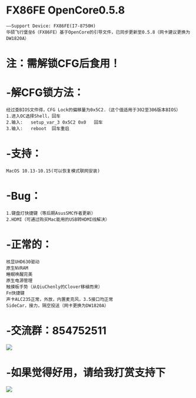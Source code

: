 #   FX86FE OpenCore0.5.8
    ——Support Device: FX86FE(I7-8750H)
    华硕飞行堡垒6（FX86FE）基于OpenCore的引导文件，已同步更新至0.5.8（网卡建议更换为DW1820A）
#   注：需解锁CFG后食用！
#   -解CFG锁方法：
    经过查BIOS文件得，CFG Lock的偏移量为0x5C2.（这个值适用于302至306版本BIOS）
    1.进入OC选择Shell，回车
    2.输入:   setup_var_3 0x5C2 0x0   回车
    3.输入:   reboot  回车重启
#   -支持：
    MacOS 10.13-10.15(可以恢复模式联网安装)
#   -Bug：
    1.键盘灯快捷键（等后期AsusSMC作者更新）
    2.HDMI（可通过购买Mac能用的USB转HDMI线解决）
#   -正常的：
    核显UHD630驱动
    原生NVRAM
    睡眠唤醒完美
    原生电源管理
    触摸板手势（从QiuChenly的Clover移植而来）
    Fn快捷键
    声卡ALC235正常，外放，内置麦克风，3.5接口均正常
    SideCar，接力，隔空投送（网卡更换为DW1820A）
#   -交流群：854752511
![](https://github.com/EricCui2333/FX86FE-OpenCore-0.5.5/blob/master/854752511.jpg)
#   -如果觉得好用，请给我打赏支持下
![](https://github.com/EricCui2333/FX86FE-OpenCore-0.5.5/blob/master/打赏.jpg)

